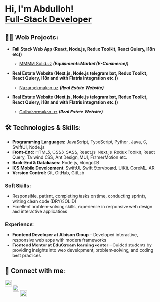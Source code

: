 <h1>Hi, I'm Abdulloh! <br/><a href="https://github.com/joshmadakor1">Full-Stack Developer</a></h1>

<h2>👨‍💻 Web Projects:</h2>

- <b>Full Stack Web App (React, Node.js, Redux Toolkit, React Quiery, i18n etc))</b>  
  - [MMMM Solid.uz](https://www.mmmmsolid.uz/) <b><i>(Equipments Market (E-Commerce))</i></b>

- <b>Real Estate Website (Next.js, Node.js telegram bot, Redux Toolkit, React Quiery, i18n and with Flatris integration etc.))</b>  
  - [Nazarbekmakon.uz](https://www.nazarbekmakon.uz/) <b><i>(Real Estate Website)</i></b>

- <b>Real Estate Website (Next.js, Node.js telegram bot, Redux Toolkit, React Quiery, i18n and with Flatris integration etc.))</b>  
  - [Gulbahormakon.uz](https://gulbahormakon.uz/) <b><i>(Real Estate Website)</i></b>


<h2>🛠️ Technologies & Skills:</h2>

- **Programming Languages:** JavaScript, TypeScript, Python, Java, C, SwiftUI, Node.js  
- **Front-End:** HTML5, CSS3, SASS, React.js, Next.js, Redux Toolkit, React Query, Tailwind CSS, Ant Design, MUI, FramerMotion etc.
- **Back-End & Databases:** Node.js, MongoDB
- **IOS Mobile Development:** SwiftUI, Swift Storyboard, UiKit, CoreML, AR
- **Version Control:** Git, GitHub, GitLab  

### Soft Skills:  
- Responsible, patient, completing tasks on time, conducting sprints, writing clean code (DRY/SOLID)  
- Excellent problem-solving skills, experience in responsive web design and interactive applications  

### Experience:  
- **Frontend Developer at Albison Group** – Developed interactive, responsive web apps with modern frameworks
- **Frontend Mentor at EduStream learning center** – Guided students by providing insights into web development, problem-solving, and coding best practices  

<h2>🤳 Connect with me:</h2>

[<img align="left" alt="Abdulloh | YouTube" width="22px" src="https://cdn.jsdelivr.net/npm/simple-icons@v3/icons/youtube.svg" />][youtube]  
[<img align="left" alt="Abdulloh | LinkedIn" width="22px" src="https://cdn.jsdelivr.net/npm/simple-icons@v3/icons/linkedin.svg" />][linkedin]  
[<img align="left" alt="Abdulloh | Instagram" width="22px" src="https://cdn.jsdelivr.net/npm/simple-icons@v3/icons/instagram.svg" />][instagram]  

<br/>

[youtube]: https://www.youtube.com/@abdujabbarof
[instagram]: https://www.instagram.com/_abdujabbarof_  
[linkedin]: https://www.linkedin.com/in/abdulloh-abdujabborov/

